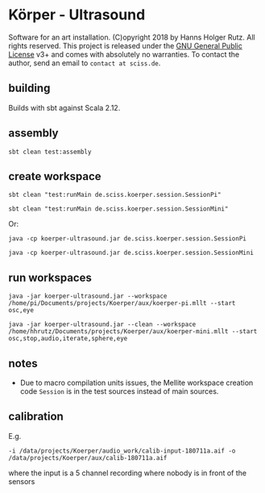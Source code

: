 # Körper - Ultrasound

Software for an art installation. (C)opyright 2018 by Hanns Holger Rutz. All rights reserved. This project is released under the
[GNU General Public License](http://github.com/Sciss/Koerper/blob/master/LICENSE) v3+ and comes with absolutely no warranties.
To contact the author, send an email to `contact at sciss.de`.

## building

Builds with sbt against Scala 2.12.

## assembly

    sbt clean test:assembly

## create workspace

    sbt clean "test:runMain de.sciss.koerper.session.SessionPi"
    
    sbt clean "test:runMain de.sciss.koerper.session.SessionMini"

Or:

    java -cp koerper-ultrasound.jar de.sciss.koerper.session.SessionPi
    
    java -cp koerper-ultrasound.jar de.sciss.koerper.session.SessionMini

## run workspaces

    java -jar koerper-ultrasound.jar --workspace /home/pi/Documents/projects/Koerper/aux/koerper-pi.mllt --start osc,eye

    java -jar koerper-ultrasound.jar --clean --workspace /home/hhrutz/Documents/projects/Koerper/aux/koerper-mini.mllt --start osc,stop,audio,iterate,sphere,eye

## notes

- Due to macro compilation units issues, the Mellite workspace creation code `Session` is in the test sources instead of main sources.

## calibration

E.g.

    -i /data/projects/Koerper/audio_work/calib-input-180711a.aif -o /data/projects/Koerper/aux/calib-180711a.aif
    
where the input is a 5 channel recording where nobody is in front of the sensors
